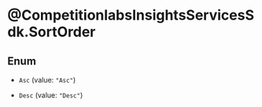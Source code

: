 # @CompetitionlabsInsightsServicesSdk.SortOrder

## Enum


* `Asc` (value: `"Asc"`)

* `Desc` (value: `"Desc"`)


